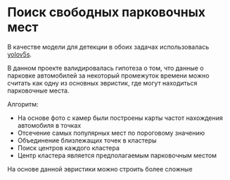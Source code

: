 # Поиск свободных парковочных мест

В качестве модели для детекции в обоих задачах использовалась [yolov5s](https://github.com/ultralytics/yolov5).

В данном проекте валидировалась гипотеза о том, что данные о парковке автомобилей за некоторый промежуток времени можно считать как одну из основных эвристик, где
могут находиться парковочные места.

Алгоритм:
- На основе фото с камер были построены карты частот нахождения автомобиля в точках
- Отсечение самых популярных мест по пороговому значению
- Объединение близлежащих точек в кластеры
- Поиск центров каждого кластера
- Центр кластера является предполагаемым парковочным местом

На основе данной эвристики можно строить более сложные
